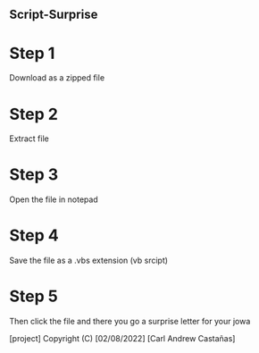 ## Script-Surprise

# Step 1

Download as a zipped file

# Step 2

Extract file

# Step 3

Open the file in notepad

# Step 4

Save the file as a .vbs extension (vb srcipt)

# Step 5

Then click the file and there you go a surprise letter for your jowa

[project]
Copyright (C) [02/08/2022] [Carl Andrew Castañas]

